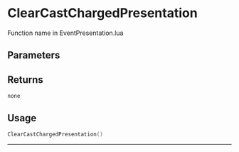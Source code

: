 # ClearCastChargedPresentation
Function name in EventPresentation.lua
## Parameters

## Returns
`none`
## Usage
```lua
ClearCastChargedPresentation()
```
---
